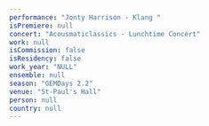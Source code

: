 ```yaml
---
performance: "Jonty Harrison - Klang "
isPremiere: null
concert: "Acousmaticlassics - Lunchtime Concert"
work: null
isCommission: false
isResidency: false
work_year: "NULL"
ensemble: null
season: "GEMDays 2.2"
venue: "St-Paul's Hall"
person: null
country: null
---
```


